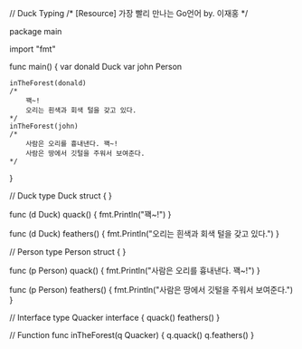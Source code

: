 // Duck Typing
/*
	[Resource]
	가장 빨리 만나는 Go언어 by. 이재홍
*/

package main

import "fmt"

func main() {
	var donald Duck
	var john Person

	inTheForest(donald)
	/*
		꽥~!
		오리는 흰색과 회색 털을 갖고 있다.
	*/
	inTheForest(john)
	/*
		사람은 오리를 흉내낸다. 꽥~!
		사람은 땅에서 깃털을 주워서 보여준다.
	*/
}

// Duck
type Duck struct {
}

func (d Duck) quack() {
	fmt.Println("꽥~!")
}

func (d Duck) feathers() {
	fmt.Println("오리는 흰색과 회색 털을 갖고 있다.")
}

// Person
type Person struct {
}

func (p Person) quack() {
	fmt.Println("사람은 오리를 흉내낸다. 꽥~!")
}

func (p Person) feathers() {
	fmt.Println("사람은 땅에서 깃털을 주워서 보여준다.")
}

// Interface
type Quacker interface {
	quack()
	feathers()
}

// Function
func inTheForest(q Quacker) {
	q.quack()
	q.feathers()
}
